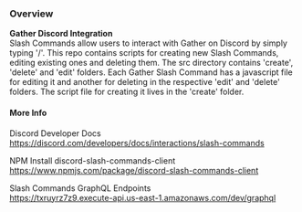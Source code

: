 ### Overview

**Gather Discord Integration**<br>
Slash Commands allow users to interact with Gather on Discord by simply typing '/'. This repo contains scripts for creating new Slash Commands, editing existing ones and deleting them.
The src directory contains 'create', 'delete' and 'edit' folders.
Each Gather Slash Command has a javascript file for editing it and another for deleting in the respective 'edit' and 'delete' folders. The script file for creating it lives in the 'create' folder. <br>

#### More Info

Discord Developer Docs <br>
https://discord.com/developers/docs/interactions/slash-commands

NPM Install discord-slash-commands-client <br>
https://www.npmjs.com/package/discord-slash-commands-client

Slash Commands GraphQL Endpoints <br>
https://txruyrz7z9.execute-api.us-east-1.amazonaws.com/dev/graphql
